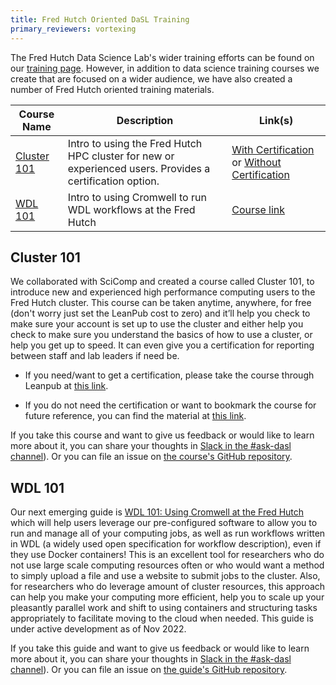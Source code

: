 ```yaml
---
title: Fred Hutch Oriented DaSL Training
primary_reviewers: vortexing
---
```


The Fred Hutch Data Science Lab's wider training efforts can be found on our [training page](https://hutchdatascience.org/training/).  However, in addition to data science training courses we create that are focused on a wider audience, we have also created a number of Fred Hutch oriented training materials.  

Course Name | Description | Link(s)
---|---|---
[Cluster 101](/datascience/hutch_courses/#cluster-101) | Intro to using the Fred Hutch HPC cluster for new or experienced users. Provides a certification option. | [With Certification](https://leanpub.com/courses/fredhutch/fredhutchcluster101) or [Without Certification](https://hutchdatascience.org/FH_Cluster_Guide/)
[WDL 101](/datascience/hutch_courses/#wdl-101) | Intro to using Cromwell to run WDL workflows at the Fred Hutch | [Course link](https://hutchdatascience.org/FH_WDL101_Cromwell/)


## Cluster 101
We collaborated with SciComp and created a course called Cluster 101, to introduce new and experienced high performance computing users to the Fred Hutch cluster.  This course can be taken anytime, anywhere, for free (don't worry just set the LeanPub cost to zero) and it’ll help you check to make sure your account is set up to use the cluster and either help you check to make sure you understand the basics of how to use a cluster, or help you get up to speed.  It can even give you a certification for reporting between staff and lab leaders if need be.  

- If you need/want to get a certification, please take the course through Leanpub at [this link](https://leanpub.com/courses/fredhutch/fredhutchcluster101).  


- If you do not need the certification or want to bookmark the course for future reference, you can find the material at [this link](https://hutchdatascience.org/FH_Cluster_Guide/).


If you take this course and want to give us feedback or would like to learn more about it, you can share your thoughts in [Slack in the #ask-dasl channel](https://fhdata.slack.com/archives/C043ZVCBY9Z)). Or you can file an issue on [the course's GitHub repository](https://github.com/fhdsl/FH_Cluster_Guide).


## WDL 101

Our next emerging guide is [WDL 101:  Using Cromwell at the Fred Hutch](https://hutchdatascience.org/FH_WDL101_Cromwell/) which will help users leverage our pre-configured software to allow you to run and manage all of your computing jobs, as well as run workflows written in WDL (a widely used open specification for workflow description), even if they use Docker containers! This is an excellent tool for researchers who do not use large scale computing resources often or who would want a method to simply upload a file and use a website to submit jobs to the cluster. Also, for researchers who do leverage amount of cluster resources, this approach can help you make your computing more efficient, help you to scale up your pleasantly parallel work and shift to using containers and structuring tasks appropriately to facilitate moving to the cloud when needed.  This guide is under active development as of Nov 2022. 

If you take this guide and want to give us feedback or would like to learn more about it, you can share your thoughts in [Slack in the #ask-dasl channel](https://fhdata.slack.com/archives/C043ZVCBY9Z)).  Or you can file an issue on [the guide's GitHub repository](https://github.com/fhdsl/FH_WDL101_Cromwell).


